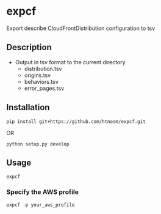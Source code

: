 # expcf
Export describe CloudFrontDistribution configuration to tsv

## Description

- Output in tsv format to the current directory
    - distribution.tsv
    - origins.tsv
    - behaviors.tsv
    - error_pages.tsv

## Installation

```
pip install git+https://github.com/htnosm/expcf.git
```

OR

```
python setup.py develop
```

## Usage

```
expcf
```

### Specify the AWS profile

```
expcf -p your_aws_profile
```
